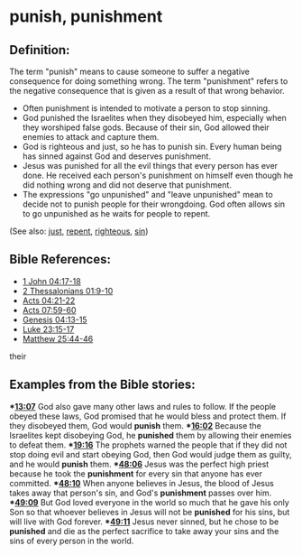 # punish, punishment #

## Definition: ##

The term "punish" means to cause someone to suffer a negative consequence for doing something wrong. The term "punishment" refers to the negative consequence that is given as a result of that wrong behavior.

* Often punishment is intended to motivate a person to stop sinning.
* God punished the Israelites when they disobeyed him, especially when they worshiped false gods. Because of their sin, God allowed their enemies to attack and capture them.
* God is righteous and just, so he has to punish sin. Every human being has sinned against God and deserves punishment.
* Jesus was punished for all the evil things that every person has ever done. He received each person's punishment on himself even though he did nothing wrong and did not deserve that punishment.
* The expressions "go unpunished" and "leave unpunished" mean to decide not to punish people for their wrongdoing. God often allows sin to go unpunished as he waits for people to repent.

(See also: [just](../kt/justice.md), [repent](../kt/repent.md), [righteous](../kt/righteous.md), [sin](../kt/sin.md))

## Bible References: ##

* [1 John 04:17-18](en/tn/1jn/help/04/17)
* [2 Thessalonians 01:9-10](en/tn/2th/help/01/09)
* [Acts 04:21-22](en/tn/act/help/04/21)
* [Acts 07:59-60](en/tn/act/help/07/59)
* [Genesis 04:13-15](en/tn/gen/help/04/13)
* [Luke 23:15-17](en/tn/luk/help/23/15)
* [Matthew 25:44-46](en/tn/mat/help/25/44)

their
## Examples from the Bible stories: ##

  __*[13:07](en/tn/obs/help/13/07)__ God also gave many other laws and rules to follow. If the people obeyed these laws, God promised that he would bless and protect them. If they disobeyed them, God would __punish__ them. 
  __*[16:02](en/tn/obs/help/16/02)__ Because the Israelites kept disobeying God, he __punished__ them by allowing their enemies to defeat them. 
  __*[19:16](en/tn/obs/help/19/16)__ The prophets warned the people that if they did not stop doing evil and start obeying God, then God would judge them as guilty, and he would __punish__ them. 
  __*[48:06](en/tn/obs/help/48/06)__ Jesus was the perfect high priest because he took the __punishment__ for every sin that anyone has ever committed.
  __*[48:10](en/tn/obs/help/48/10)__ When anyone believes in Jesus, the blood of Jesus takes away that person's sin, and God's __punishment__ passes over him.
  __*[49:09](en/tn/obs/help/49/09)__ But God loved everyone in the world so much that he gave his only Son so that whoever believes in Jesus will not be __punished__ for his sins, but will live with God forever.
  __*[49:11](en/tn/obs/help/49/11)__ Jesus never sinned, but he chose to be __punished__ and die as the perfect sacrifice to take away your sins and the sins of every person in the world.